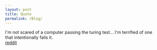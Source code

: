 ```yaml
---
layout: post
title: Quote
permalink: /Blog/	
---
```


I'm not scared of a computer passing the turing test... I'm terrified of one that intentionally fails it.<br>
[reddit](https://www.reddit.com/comments/519sv7)
